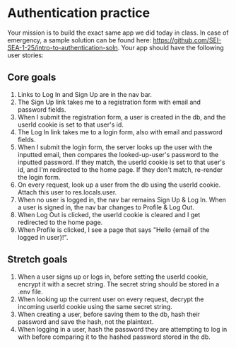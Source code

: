 # Authentication practice
Your mission is to build the exact same app we did today in class. In case of emergency, a sample solution can be found here: https://github.com/SEI-SEA-1-25/intro-to-authentication-soln. Your app should have the following user stories:

## Core goals
1. Links to Log In and Sign Up are in the nav bar.
1. The Sign Up link takes me to a registration form with email and password fields.
1. When I submit the registration form, a user is created in the db, and the userId cookie is set to that user's id.
1. The Log In link takes me to a login form, also with email and password fields.
1. When I submit the login form, the server looks up the user with the inputted email, then compares the looked-up-user's password to the inputted password. If they match, the userId cookie is set to that user's id, and I'm redirected to the home page. If they don't match, re-render the login form.
1. On every request, look up a user from the db using the userId cookie. Attach this user to res.locals.user.
1. When no user is logged in, the nav bar remains Sign Up & Log In. When a user is signed in, the nav bar changes to Profile & Log Out.
1. When Log Out is clicked, the userId cookie is cleared and I get redirected to the home page.
1. When Profile is clicked, I see a page that says "Hello {email of the logged in user}!".

## Stretch goals
1. When a user signs up or logs in, before setting the userId cookie, encrypt it with a secret string. The secret string should be stored in a .env file.
1. When looking up the current user on every request, decrypt the incoming userId cookie using the same secret string.
1. When creating a user, before saving them to the db, hash their password and save the hash, not the plaintext.
1. When logging in a user, hash the password they are attempting to log in with before comparing it to the hashed password stored in the db.
